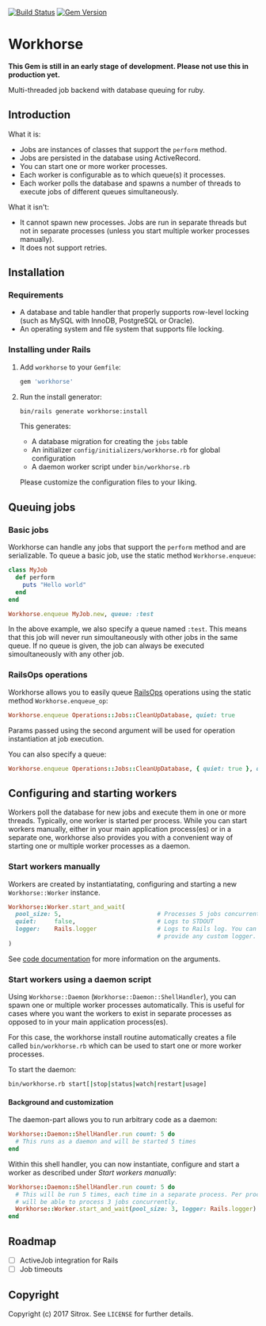 [![Build Status](https://travis-ci.org/sitrox/workhorse.svg?branch=master)](https://travis-ci.org/sitrox/workhorse)
[![Gem Version](https://badge.fury.io/rb/workhorse.svg)](https://badge.fury.io/rb/workhorse)

# Workhorse

**This Gem is still in an early stage of development. Please not use this in production yet.**

Multi-threaded job backend with database queuing for ruby.

## Introduction

What it is:

* Jobs are instances of classes that support the `perform` method.
* Jobs are persisted in the database using ActiveRecord.
* You can start one or more worker processes.
* Each worker is configurable as to which queue(s) it processes.
* Each worker polls the database and spawns a number of threads to execute jobs
  of different queues simultaneously.

What it isn't:

* It cannot spawn new processes. Jobs are run in separate threads but not in
  separate processes (unless you start multiple worker processes manually).
* It does not support retries.

## Installation

### Requirements

* A database and table handler that properly supports row-level locking (such as
  MySQL with InnoDB, PostgreSQL or Oracle).
* An operating system and file system that supports file locking.

### Installing under Rails

1. Add `workhorse` to your `Gemfile`:

   ```ruby
   gem 'workhorse'
   ```

2. Run the install generator:

   ```bash
   bin/rails generate workhorse:install
   ```

   This generates:

   * A database migration for creating the `jobs` table
   * An initializer `config/initializers/workhorse.rb` for global configuration
   * A daemon worker script under `bin/workhorse.rb`

   Please customize the configuration files to your liking.

## Queuing jobs

### Basic jobs

Workhorse can handle any jobs that support the `perform` method and are
serializable. To queue a basic job, use the static method `Workhorse.enqueue`:

```ruby
class MyJob
  def perform
    puts "Hello world"
  end
end

Workhorse.enqueue MyJob.new, queue: :test
```

In the above example, we also specify a queue named `:test`. This means that
this job will never run simoultaneously with other jobs in the same queue. If no
queue is given, the job can always be executed simoultaneously with any other
job.

### RailsOps operations

Workhorse allows you to easily queue
[RailsOps](https://github.com/sitrox/rails_ops) operations using the static
method `Workhorse.enqueue_op`:

```ruby
Workhorse.enqueue Operations::Jobs::CleanUpDatabase, quiet: true
```

Params passed using the second argument will be used for operation instantiation
at job execution.

You can also specify a queue:

```ruby
Workhorse.enqueue Operations::Jobs::CleanUpDatabase, { quiet: true }, queue: :maintenance
```

## Configuring and starting workers

Workers poll the database for new jobs and execute them in one or more threads.
Typically, one worker is started per process. While you can start workers
manually, either in your main application process(es) or in a separate one,
workhorse also provides you with a convenient way of starting one or multiple
worker processes as a daemon.

### Start workers manually

Workers are created by instantiatating, configuring and starting a new
`Workhorse::Worker` instance.

```ruby
Workhorse::Worker.start_and_wait(
  pool_size: 5,                           # Processes 5 jobs concurrently
  quiet:     false,                       # Logs to STDOUT
  logger:    Rails.logger                 # Logs to Rails log. You can also
                                          # provide any custom logger.
)
```

See [code
documentation](http://www.rubydoc.info/github/sitrox/workhorse/Workhorse%2FWorker:initialize)
for more information on the arguments.

### Start workers using a daemon script

Using `Workhorse::Daemon` (`Workhorse::Daemon::ShellHandler`), you can spawn one
or multiple worker processes automatically. This is useful for cases where you
want the workers to exist in separate processes as opposed to in your main
application process(es).

For this case, the workhorse install routine automatically creates a file called
`bin/workhorse.rb` which can be used to start one or more worker processes.

To start the daemon:

```bash
bin/workhorse.rb start[|stop|status|watch|restart|usage]
```

#### Background and customization

The daemon-part allows you to run arbitrary code as a daemon:

```ruby
Workhorse::Daemon::ShellHandler.run count: 5 do
  # This runs as a daemon and will be started 5 times
end
```

Within this shell handler, you can now instantiate, configure and start a worker
as described under *Start workers manually*:

```ruby
Workhorse::Daemon::ShellHandler.run count: 5 do
  # This will be run 5 times, each time in a separate process. Per process, it
  # will be able to process 3 jobs concurrently.
  Workhorse::Worker.start_and_wait(pool_size: 3, logger: Rails.logger)
end
```

## Roadmap

* [ ] ActiveJob integration for Rails
* [ ] Job timeouts

## Copyright

Copyright (c) 2017 Sitrox. See `LICENSE` for further details.
